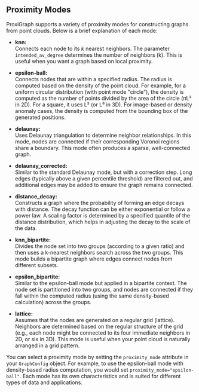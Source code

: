 ## Proximity Modes

ProxiGraph supports a variety of proximity modes for constructing graphs from point clouds. Below is a brief explanation of each mode:

- **knn:**  
  Connects each node to its *k* nearest neighbors. The parameter `intended_av_degree` determines the number of neighbors (k). This is useful when you want a graph based on local proximity.

- **epsilon-ball:**  
  Connects nodes that are within a specified radius. The radius is computed based on the density of the point cloud. For example, for a uniform circular distribution (with point mode "circle"), the density is computed as the number of points divided by the area of the circle (πL² in 2D). For a square, it uses L² (or L³ in 3D). For image-based or density anomaly cases, the density is computed from the bounding box of the generated positions.

- **delaunay:**  
  Uses Delaunay triangulation to determine neighbor relationships. In this mode, nodes are connected if their corresponding Voronoi regions share a boundary. This mode often produces a sparse, well-connected graph.

- **delaunay_corrected:**  
  Similar to the standard Delaunay mode, but with a correction step. Long edges (typically above a given percentile threshold) are filtered out, and additional edges may be added to ensure the graph remains connected.

- **distance_decay:**  
  Constructs a graph where the probability of forming an edge decays with distance. The decay function can be either exponential or follow a power law. A scaling factor is determined by a specified quantile of the distance distribution, which helps in adjusting the decay to the scale of the data.

- **knn_bipartite:**  
  Divides the node set into two groups (according to a given ratio) and then uses a k-nearest neighbors search across the two groups. This mode builds a bipartite graph where edges connect nodes from different subsets.

- **epsilon_bipartite:**  
  Similar to the epsilon-ball mode but applied in a bipartite context. The node set is partitioned into two groups, and nodes are connected if they fall within the computed radius (using the same density-based calculation) across the groups.

- **lattice:**  
  Assumes that the nodes are generated on a regular grid (lattice). Neighbors are determined based on the regular structure of the grid (e.g., each node might be connected to its four immediate neighbors in 2D, or six in 3D). This mode is useful when your point cloud is naturally arranged in a grid pattern.

You can select a proximity mode by setting the `proximity_mode` attribute in your `GraphConfig` object. For example, to use the epsilon-ball mode with density-based radius computation, you would set `proximity_mode="epsilon-ball"`. Each mode has its own characteristics and is suited for different types of data and applications.

